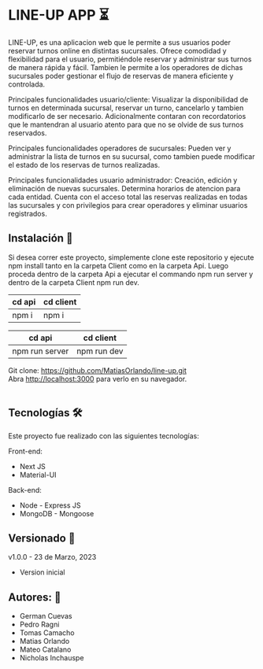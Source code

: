 # LINE-UP APP :hourglass_flowing_sand:

LINE-UP, es una aplicacion web que le permite a sus usuarios poder reservar turnos online en distintas sucursales.
Ofrece comodidad y flexibilidad para el usuario, permitiéndole reservar y administrar sus turnos de manera rápida y fácil. Tambien le permite a los operadores de dichas sucursales poder gestionar el flujo de reservas de manera eficiente y controlada.

Principales funcionalidades usuario/cliente: Visualizar la disponibilidad de turnos en determinada sucursal, reservar un turno, cancelarlo y tambien modificarlo de ser necesario. Adicionalmente contaran con recordatorios que le mantendran al usuario atento para que no se olvide de sus turnos reservados.

Principales funcionalidades operadores de sucursales: Pueden ver y administrar la lista de turnos en su sucursal, como tambien puede modificar el estado de los reservas de turnos realizadas.

Principales funcionalidades usuario administrador: Creación, edición y eliminación de nuevas sucursales. Determina horarios de atencion para cada entidad. Cuenta con el acceso total las reservas realizadas en todas las sucursales y con privilegios para crear operadores y eliminar usuarios registrados.

## Instalación 🔧

Si desea correr este proyecto, simplemente clone este repositorio y ejecute npm install tanto en la carpeta Client como en la carpeta Api. Luego proceda dentro de la carpeta Api a ejecutar el commando npm run server y dentro de la carpeta Client npm run dev.

| cd api | cd client |
| ------ | --------- |
| npm i  | npm i     |

| cd api         | cd client   |
| -------------- | ----------- |
| npm run server | npm run dev |

Git clone: https://github.com/MatiasOrlando/line-up.git
<br>
Abra [http://localhost:3000](http://localhost:3000) para verlo en su navegador.
<br>
<br>

## Tecnologías 🛠️

Este proyecto fue realizado con las siguientes tecnologías:

Front-end:

<ul>
<li>Next JS</li>
<li>Material-UI</li>
</ul>

Back-end:

<ul>
<li>Node - Express JS</li>
<li>MongoDB - Mongoose</li>
</ul>

## Versionado 📝

v1.0.0 - 23 de Marzo, 2023

<ul>
<li>Version inicial</li>
</ul>

## Autores: 🚀

<ul>
<li>German Cuevas</li>
<li>Pedro Ragni</li>
<li>Tomas Camacho</li>
<li>Matias Orlando</li>
<li>Mateo Catalano</li>
<li>Nicholas Inchauspe</li>
</ul>
